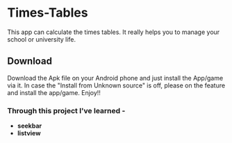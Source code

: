 # Times-Tables
This app can calculate the times tables. It really helps you to manage your school or university life.

## Download
Download the Apk file on your Android phone and just install the App/game via it. In case the "Install from Unknown source" is off, please on the feature and install the app/game. Enjoy!!

### Through this project I've learned -
* **seekbar**
* **listview**
